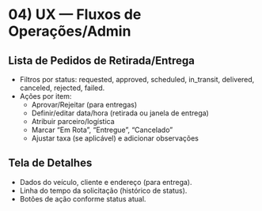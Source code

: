 # 04) UX — Fluxos de Operações/Admin

## Lista de Pedidos de Retirada/Entrega
- Filtros por status: requested, approved, scheduled, in_transit, delivered, canceled, rejected, failed.
- Ações por item:
  - Aprovar/Rejeitar (para entregas)
  - Definir/editar data/hora (retirada ou janela de entrega)
  - Atribuir parceiro/logística
  - Marcar “Em Rota”, “Entregue”, “Cancelado”
  - Ajustar taxa (se aplicável) e adicionar observações

## Tela de Detalhes
- Dados do veículo, cliente e endereço (para entrega).
- Linha do tempo da solicitação (histórico de status).
- Botões de ação conforme status atual.

